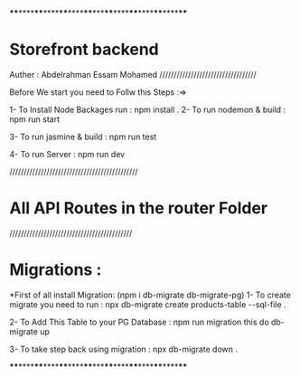 **\*\***\*\*\*\***\*\***\*\*\*\***\*\***\*\*\*\***\*\***\*\*\***\*\***\*\*\*\***\*\***\*\*\*\***\*\***\*\*\*\***\*\***

# Storefront backend

Auther : Abdelrahman Essam Mohamed
//////////////////////////////////

Before We start you need to Follw this Steps :=>

1- To Install Node Backages run : npm install .
2- To run nodemon & build : npm run start

3- To run jasmine & build : npm run test

4- To run Server : npm run dev

/////////////////////////////////////////////

# All API Routes in the router Folder

///////////////////////////////////////////

# Migrations :

\*First of all install Migration:
(npm i db-migrate db-migrate-pg)
1- To create migrate you need to run : npx db-migrate create products-table --sql-file .

2- To Add This Table to your PG Database : npm run migration
this do db-migrate up

3- To take step back using migration : npx db-migrate down .

**\*\***\*\*\*\***\*\***\*\*\*\***\*\***\*\*\*\***\*\***\*\*\***\*\***\*\*\*\***\*\***\*\*\*\***\*\***\*\*\*\***\*\***

